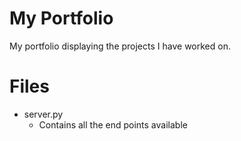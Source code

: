 # My Portfolio

My portfolio displaying the projects I have worked on. 


# Files

 - server.py 
	 - Contains all the end points available
